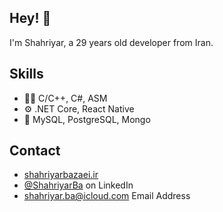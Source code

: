 ## Hey! 👋
I'm Shahriyar, a 29 years old developer from Iran.

## Skills
- 👨‍💻 C/C++, C#, ASM
- ⚙️ .NET Core, React Native
- 💽 MySQL, PostgreSQL, Mongo

## Contact
- [shahriyarbazaei.ir](https://shahriyarbazaei.ir)
- [@ShahriyarBa](https://linkedin.com/in/ShahriyarBa) on LinkedIn
- [shahriyar.ba@icloud.com](./) Email Address
